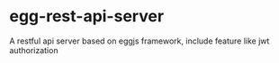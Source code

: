 # egg-rest-api-server
A restful api server based on eggjs framework, include feature like jwt authorization

